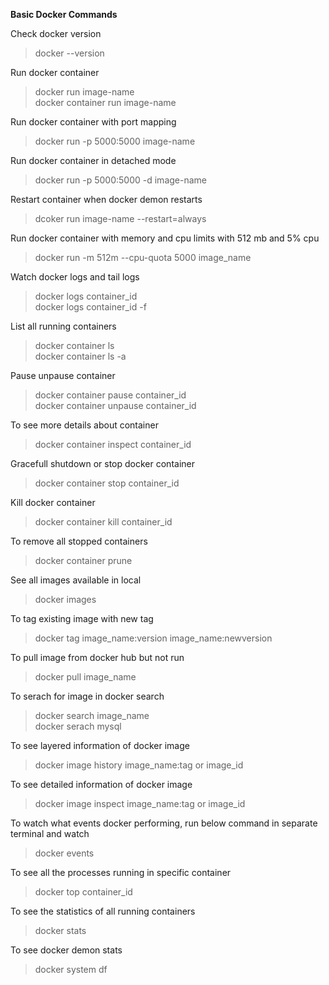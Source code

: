 **Basic Docker Commands**

Check docker version  
> docker --version  

Run docker container  
>docker run image-name  
>docker container run image-name  

Run docker container with port mapping  
>docker run -p 5000:5000 image-name  

Run docker container in detached mode  
>docker run -p 5000:5000  -d image-name  

Restart container when docker demon restarts   
>dcoker run  image-name --restart=always  

Run docker container with memory and cpu limits with 512 mb and 5% cpu  
>docker run -m 512m --cpu-quota 5000 image_name  

Watch docker logs and tail logs  
>docker logs container_id  
>docker logs container_id -f  

List all running containers  
>docker container ls  
>docker container ls -a  

Pause unpause container  
>docker container pause container_id  
>docker container unpause container_id  

To see more details about container  
>docker container inspect container_id  

Gracefull shutdown or stop docker container  
>docker container stop container_id  

Kill docker container  
>docker container kill container_id  

To remove all stopped containers  
>docker container prune  

See all images available in local  
>docker images  

To tag existing image with new tag  
>docker tag image_name:version image_name:newversion  

To pull image from docker hub but not run  
>docker pull image_name  

To serach for image in docker search  
>docker search image_name  
>docker serach mysql  

To see layered information of docker image  
>docker image history image_name:tag or image_id  

To see detailed information of docker image  
>docker image inspect image_name:tag or image_id  

To watch what events docker performing, run below command in separate terminal and watch   
>docker events  

To see all the processes running in specific container  
>docker top container_id  

To see the statistics of all running containers  
>docker stats  

To see docker demon stats  
>docker system df  











